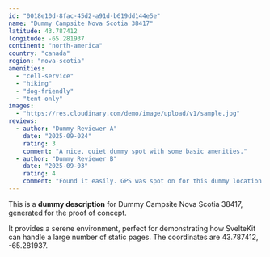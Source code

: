 ```yaml
---
id: "0018e10d-8fac-45d2-a91d-b619dd144e5e"
name: "Dummy Campsite Nova Scotia 38417"
latitude: 43.787412
longitude: -65.281937
continent: "north-america"
country: "canada"
region: "nova-scotia"
amenities:
  - "cell-service"
  - "hiking"
  - "dog-friendly"
  - "tent-only"
images:
  - "https://res.cloudinary.com/demo/image/upload/v1/sample.jpg"
reviews:
  - author: "Dummy Reviewer A"
    date: "2025-09-024"
    rating: 3
    comment: "A nice, quiet dummy spot with some basic amenities."
  - author: "Dummy Reviewer B"
    date: "2025-09-03"
    rating: 4
    comment: "Found it easily. GPS was spot on for this dummy location."
---
```


This is a **dummy description** for Dummy Campsite Nova Scotia 38417, generated for the proof of concept.

It provides a serene environment, perfect for demonstrating how SvelteKit can handle a large number of static pages. The coordinates are 43.787412, -65.281937.

